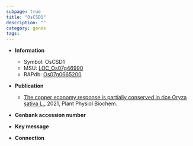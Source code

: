 ```yaml
---
subpage: true
title: "OsCSD1"
description: ""
category: genes
tags: 
---
```


* **Information**  
    + Symbol: OsCSD1  
    + MSU: [LOC_Os07g46990](http://rice.plantbiology.msu.edu/cgi-bin/ORF_infopage.cgi?orf=LOC_Os07g46990)  
    + RAPdb: [Os07g0665200](http://rapdb.dna.affrc.go.jp/viewer/gbrowse_details/irgsp1?name=Os07g0665200)  

* **Publication**  
    + [The copper economy response is partially conserved in rice Oryza sativa L.](http://www.ncbi.nlm.nih.gov/pubmed?term=The+copper+economy+response+is+partially+conserved+in+rice+Oryza+sativa+L.%5BTitle%5D), 2021, Plant Physiol Biochem.

* **Genbank accession number**  

* **Key message**  

* **Connection**  



